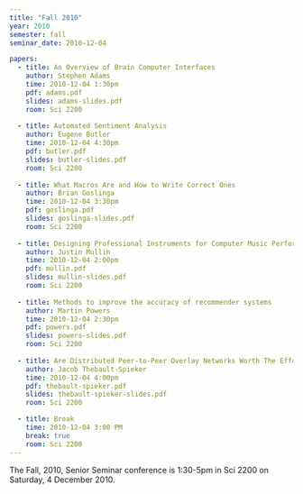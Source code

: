 ```yaml
---
title: "Fall 2010"
year: 2010
semester: fall
seminar_date: 2010-12-04

papers:
  - title: An Overview of Brain Computer Interfaces
    author: Stephen Adams
    time: 2010-12-04 1:30pm
    pdf: adams.pdf
    slides: adams-slides.pdf
    room: Sci 2200
 
  - title: Automated Sentiment Analysis
    author: Eugene Butler
    time: 2010-12-04 4:30pm
    pdf: butler.pdf
    slides: butler-slides.pdf
    room: Sci 2200
 
  - title: What Macros Are and How to Write Correct Ones
    author: Brian Goslinga
    time: 2010-12-04 3:30pm
    pdf: goslinga.pdf
    slides: goslinga-slides.pdf
    room: Sci 2200
 
  - title: Designing Professional Instruments for Computer Music Performance
    author: Justin Mullin
    time: 2010-12-04 2:00pm
    pdf: mullin.pdf
    slides: mullin-slides.pdf
    room: Sci 2200
  
  - title: Methods to improve the accuracy of recommender systems
    author: Martin Powers
    time: 2010-12-04 2:30pm
    pdf: powers.pdf
    slides: powers-slides.pdf
    room: Sci 2200
 
  - title: Are Distributed Peer-to-Peer Overlay Networks Worth The Effort?
    author: Jacob Thebault-Spieker
    time: 2010-12-04 4:00pm
    pdf: thebault-spieker.pdf
    slides: thebault-spieker-slides.pdf
    room: Sci 2200

  - title: Break
    time: 2010-12-04 3:00 PM
    break: true
    room: Sci 2200
---
```


The Fall, 2010, Senior Seminar conference is 1:30-5pm in Sci 2200 on Saturday, 4 December 2010.

